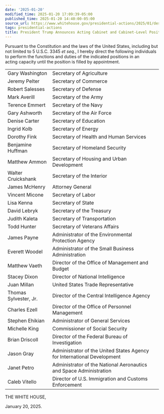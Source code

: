 ```yaml
---
date: '2025-01-20'
modified_time: 2025-01-20 17:09:39-05:00
published_time: 2025-01-20 14:40:00-05:00
source_url: https://www.whitehouse.gov/presidential-actions/2025/01/designation-of-acting-leaders/
tags: presidential-actions
title: President Trump Announces Acting Cabinet and Cabinet-Level Positions
---
```

 
Pursuant to the Constitution and the laws of the United States,
including but not limited to 5 U.S.C. 3345 *et seq.*, I hereby direct
the following individuals to perform the functions and duties of the
indicated positions in an acting capacity until the position is filled
by appointment.

<table style="border-style:none;border-width:0px">
<tbody>
<tr class="odd">
<td>Gary Washington</td>
<td>Secretary of Agriculture</td>
</tr>
<tr class="even">
<td>Jeremy Pelter</td>
<td>Secretary of Commerce</td>
</tr>
<tr class="odd">
<td>Robert Salesses</td>
<td>Secretary of Defense</td>
</tr>
<tr class="even">
<td>Mark Averill</td>
<td>Secretary of the Army</td>
</tr>
<tr class="odd">
<td>Terence Emmert</td>
<td>Secretary of the Navy</td>
</tr>
<tr class="even">
<td>Gary Ashworth</td>
<td>Secretary of the Air Force</td>
</tr>
<tr class="odd">
<td>Denise Carter</td>
<td>Secretary of Education</td>
</tr>
<tr class="even">
<td>Ingrid Kolb</td>
<td>Secretary of Energy</td>
</tr>
<tr class="odd">
<td>Dorothy Fink</td>
<td>Secretary of Health and Human Services</td>
</tr>
<tr class="even">
<td>Benjamine Huffman</td>
<td>Secretary of Homeland Security</td>
</tr>
<tr class="odd">
<td>Matthew Ammon</td>
<td>Secretary of Housing and Urban Development</td>
</tr>
<tr class="even">
<td>Walter Cruickshank</td>
<td>Secretary of the Interior</td>
</tr>
<tr class="odd">
<td>James McHenry</td>
<td>Attorney General</td>
</tr>
<tr class="even">
<td>Vincent Micone</td>
<td>Secretary of Labor</td>
</tr>
<tr class="odd">
<td>Lisa Kenna</td>
<td>Secretary of State</td>
</tr>
<tr class="even">
<td>David Lebryk</td>
<td>Secretary of the Treasury</td>
</tr>
<tr class="odd">
<td>Judith Kaleta</td>
<td>Secretary of Transportation</td>
</tr>
<tr class="even">
<td>Todd Hunter</td>
<td>Secretary of Veterans Affairs</td>
</tr>
<tr class="odd">
<td>James Payne</td>
<td>Administrator of the Environmental Protection Agency</td>
</tr>
<tr class="even">
<td>Everett Woodel</td>
<td>Administrator of the Small Business Administration</td>
</tr>
<tr class="odd">
<td>Matthew Vaeth</td>
<td>Director of the Office of Management and Budget</td>
</tr>
<tr class="even">
<td>Stacey Dixon</td>
<td>Director of National Intelligence</td>
</tr>
<tr class="odd">
<td>Juan Millan</td>
<td>United States Trade Representative</td>
</tr>
<tr class="even">
<td>Thomas Sylvester, Jr.</td>
<td>Director of the Central Intelligence Agency</td>
</tr>
<tr class="odd">
<td>Charles Ezell</td>
<td>Director of the Office of Personnel Management</td>
</tr>
<tr class="even">
<td>Stephen Ehikian</td>
<td>Administrator of General Services</td>
</tr>
<tr class="odd">
<td>Michelle King</td>
<td>Commissioner of Social Security</td>
</tr>
<tr class="even">
<td>Brian Driscoll</td>
<td>Director of the Federal Bureau of Investigation</td>
</tr>
<tr class="odd">
<td>Jason Gray</td>
<td>Administrator of the United States Agency for International
Development</td>
</tr>
<tr class="even">
<td>Janet Petro</td>
<td>Administrator of the National Aeronautics and Space
Administration</td>
</tr>
<tr class="odd">
<td>Caleb Vitello</td>
<td>Director of U.S. Immigration and Customs Enforcement</td>
</tr>
</tbody>
</table>

THE WHITE HOUSE,

January 20, 2025. 
